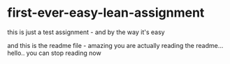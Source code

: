 # first-ever-easy-lean-assignment
this is just a test assignment - and by the way it's easy

and this is the readme file - amazing you are actually reading the readme... hello.. you can stop reading now
